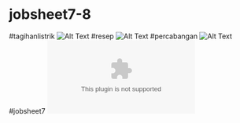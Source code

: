 # jobsheet7-8
#tagihanlistrik
![Alt Text](https://github.com/leo-gaming/jobsheet7-8/blob/master/CobaPercabangan%20-%20NetBeans%20IDE%208.2%2029_08_2019%2019_40_20.png)
#resep
![Alt Text](https://github.com/leo-gaming/jobsheet7-8/blob/master/CobaPercabangan%20-%20NetBeans%20IDE%208.2%2029_08_2019%2019_40_30.png)
#percabangan
![Alt Text](https://github.com/leo-gaming/jobsheet7-8/blob/master/CobaPercabangan%20-%20NetBeans%20IDE%208.2%2029_08_2019%2019_40_45.png)
#jobsheet7
![Alt Text](https://github.com/leo-gaming/jobsheet7-8/blob/master/jobsheet7.docx)

